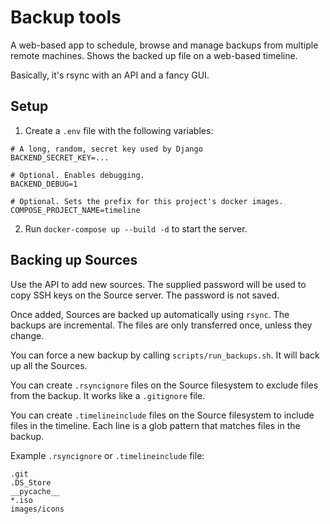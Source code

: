 # Backup tools

A web-based app to schedule, browse and manage backups from multiple remote machines. Shows the backed up file on a web-based timeline.

Basically, it's rsync with an API and a fancy GUI.

## Setup

1. Create a `.env` file with the following variables:
```
# A long, random, secret key used by Django
BACKEND_SECRET_KEY=...

# Optional. Enables debugging.
BACKEND_DEBUG=1

# Optional. Sets the prefix for this project's docker images.
COMPOSE_PROJECT_NAME=timeline
```

2. Run `docker-compose up --build -d` to start the server.

## Backing up Sources

Use the API to add new sources. The supplied password will be used to copy SSH keys on the Source server. The password is not saved.

Once added, Sources are backed up automatically using `rsync`. The backups are incremental. The files are only transferred once, unless they change.

You can force a new backup by calling `scripts/run_backups.sh`. It will back up all the Sources.

You can create `.rsyncignore` files on the Source filesystem to exclude files from the backup. It works like a `.gitignore` file.

You can create `.timelineinclude` files on the Source filesystem to include files in the timeline. Each line is a glob pattern that matches files in the backup.

Example `.rsyncignore` or `.timelineinclude` file:
```
.git
.DS_Store
__pycache__
*.iso
images/icons
```